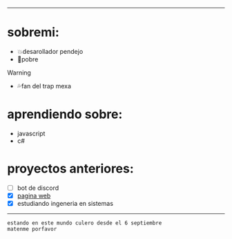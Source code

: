 
---

# sobremi:

- 💥desarollador pendejo
- 🔷pobre
> [!WARNING]
> - 💦fan del trap mexa
 
# aprendiendo sobre: 
- javascript
- c#

# proyectos anteriores:

- [ ] bot de discord
- [x] [pagina web](https://saraowo.github.io/)
- [x] estudiando ingeneria en sistemas

---

```
estando en este mundo culero desde el 6 septiembre
matenme porfavor
```
